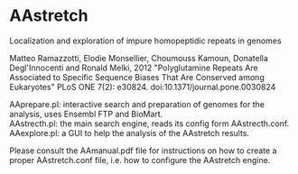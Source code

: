 # AAstretch
Localization and exploration of impure homopeptidic repeats in genomes

Matteo Ramazzotti, Elodie Monsellier, Choumouss Kamoun, Donatella Degl'Innocenti and Ronald Melki, 2012
"Polyglutamine Repeats Are Associated to Specific Sequence Biases That Are Conserved among Eukaryotes"
PLoS ONE 7(2): e30824. doi:10.1371/journal.pone.0030824

AAprepare.pl: interactive search and preparation of genomes for the analysis, uses Ensembl FTP and BioMart.<br>
AAstrecth.pl: the main search engine, reads its config form AAstrecth.conf.<br>
AAexplore.pl: a GUI to help the analysis of the AAstretch results.<br>

Please consult the AAmanual.pdf file for instructions on how to create a proper AAstretch.conf file, i.e. how to configure the AAstretch engine.<br>
